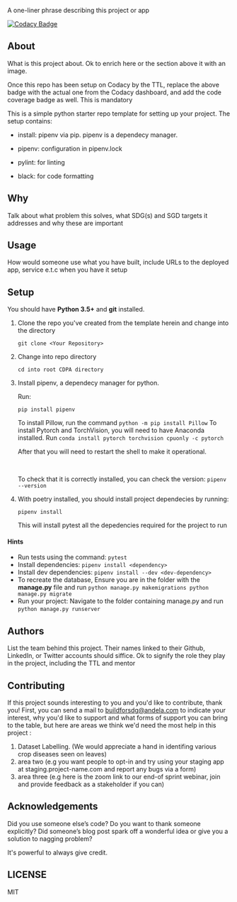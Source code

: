 A one-liner phrase describing this project or app

[![Codacy Badge](https://img.shields.io/badge/Code%20Quality-D-red)](https://img.shields.io/badge/Code%20Quality-D-red)


## About

What is this project about. Ok to enrich here or the section above it with an image. 

Once this repo has been setup on Codacy by the TTL, replace the above badge with the actual one from the Codacy dashboard, and add the code coverage badge as well. This is mandatory

This is a simple python starter repo template for setting up your project. The setup contains:

- install: pipenv via pip. pipenv is a dependecy manager.

- pipenv: configuration in pipenv.lock

- pylint: for linting

- black: for code formatting

## Why

Talk about what problem this solves, what SDG(s) and SGD targets it addresses and why these are important

## Usage
How would someone use what you have built, include URLs to the deployed app, service e.t.c when you have it setup


## Setup
You should have **Python 3.5+** and **git** installed. 

1. Clone the repo you've created from the template herein and change into the directory

    ``
    git clone <Your Repository>
    ``

2. Change into repo directory

    ``
    cd into root CDPA directory
    ``

3. Install pipenv, a dependecy manager for python.

    Run:

    ``
    pip install pipenv
    ``

    To install Pillow, run the command
    ``
    python -m pip install Pillow
    ``
    To install Pytorch and TorchVision, you will need to have Anaconda installed. Run
    ``
    conda install pytorch torchvision cpuonly -c pytorch
    ``

    After that you will need to restart the shell to make it operational.

    &nbsp;

    To check that it is correctly installed, you can check the version:
    ``
    pipenv --version
    ``

4. With poetry installed, you should install project dependecies by running:

    ``
    pipenv install
    ``

    This will install pytest all the depedencies required for the project to run

#### Hints

- Run tests using the command: `pytest`
- Install dependencies: 
  `pipenv install <dependency>`
- Install dev dependencies:
  `pipenv install --dev <dev-dependency>`
- To recreate the database, Ensure you are in the folder with the **manage.py** file and run
  ``
    python manage.py makemigrations
    python manage.py migrate
  ``
- Run your project:
  Navigate to the folder containing manage.py and run
  `python manage.py runserver`


## Authors

List the team behind this project. Their names linked to their Github, LinkedIn, or Twitter accounts should siffice. Ok to signify the role they play in the project, including the TTL and mentor

## Contributing
If this project sounds interesting to you and you'd like to contribute, thank you!
First, you can send a mail to buildforsdg@andela.com to indicate your interest, why you'd like to support and what forms of support you can bring to the table, but here are areas we think we'd need the most help in this project :
1.  Dataset Labelling. (We would appreciate a hand in identifing various crop diseases seen on leaves)
2.  area two (e.g you want people to opt-in and try using your staging app at staging.project-name.com and report any bugs via a form)
3.  area three (e.g here is the zoom link to our end-of sprint webinar, join and provide feedback as a stakeholder if you can)

## Acknowledgements

Did you use someone else’s code?
Do you want to thank someone explicitly?
Did someone’s blog post spark off a wonderful idea or give you a solution to nagging problem?

It's powerful to always give credit.

## LICENSE
MIT
